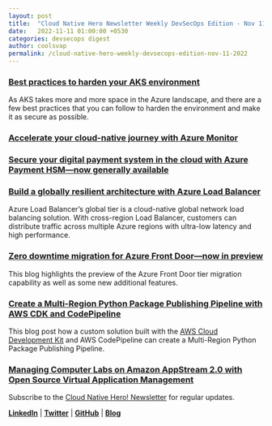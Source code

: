 ```yaml
---
layout: post
title:  "Cloud Native Hero Newsletter Weekly DevSecOps Edition - Nov 11"
date:   2022-11-11 01:00:00 +0530
categories: devsecops digest
author: coolsvap
permalink: /cloud-native-hero-weekly-devsecops-edition-nov-11-2022
---
```

### [Best practices to harden your AKS environment](https://techcommunity.microsoft.com/t5/azure-developer-community-blog/best-practices-to-harden-your-aks-environment/ba-p/3665659)
As AKS takes more and more space in the Azure landscape, and there are a few best practices that you can follow to harden the environment and make it as secure as possible.

### [Accelerate your cloud-native journey with Azure Monitor](http://azure.microsoft.com/blog/accelerate-your-cloudnative-journey-with-azure-monitor/)

### [Secure your digital payment system in the cloud with Azure Payment HSM—now generally available](http://azure.microsoft.com/blog/secure-your-digital-payment-system-in-the-cloud-with-azure-payment-hsm-now-generally-available/)

### [Build a globally resilient architecture with Azure Load Balancer](http://azure.microsoft.com/blog/build-a-globally-resilient-architecture-with-azure-load-balancer-2/)
Azure Load Balancer’s global tier is a cloud-native global network load balancing solution. With cross-region Load Balancer, customers can distribute traffic across multiple Azure regions with ultra-low latency and high performance.

### [Zero downtime migration for Azure Front Door—now in preview](http://azure.microsoft.com/blog/zero-downtime-migration-for-azure-front-door-now-in-preview/)
This blog highlights the preview of the Azure Front Door tier migration capability as well as some new additional features.

### [Create a Multi-Region Python Package Publishing Pipeline with AWS CDK and CodePipeline](https://aws.amazon.com/blogs/devops/create-a-multi-region-python-package-publishing-pipeline-with-aws-cdk-and-codepipeline/)
This blog post how a custom solution built with the [AWS Cloud Development Kit](https://aws.amazon.com/cdk/) and AWS CodePipeline can create a Multi-Region Python Package Publishing Pipeline.

### [Managing Computer Labs on Amazon AppStream 2.0 with Open Source Virtual Application Management](https://aws.amazon.com/blogs/opensource/managing-computer-labs-on-amazon-appstream-2-0-with-virtual-application-management/)



Subscribe to the [Cloud Native Hero! Newsletter](https://www.linkedin.com/newsletters/6940180331832446978/) for regular updates.

[**LinkedIn**](https://www.linkedin.com/company/cloudnativehero/) | [**Twitter**](https://twitter.com/cloudnativehero) | [**GitHub**](https://github.com/cloudnativehero) | [**Blog**](https://cloudnativehero.github.io/)